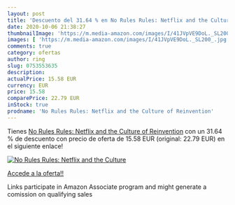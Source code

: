 ```yaml
---
layout: post
title: 'Descuento del 31.64 % en No Rules Rules: Netflix and the Culture '
date: 2020-10-06 21:38:27
thumbnailImage: 'https://m.media-amazon.com/images/I/41JVpVE9DoL._SL200_.jpg'
images: [ 'https://m.media-amazon.com/images/I/41JVpVE9DoL._SL200_.jpg' ]
comments: true
category: ofertas
author: ring
slug: 0753553635
description:
actualPrice: 15.58 EUR
currency: EUR
price: 15.58
comparePrice: 22.79 EUR
inStock: true
prodname: 'No Rules Rules: Netflix and the Culture of Reinvention'
---
```


Tienes [No Rules Rules: Netflix and the Culture of Reinvention](https://www.amazon.it/dp/0753553635/?tag=tolees00-21) con un 31.64 % de descuento con precio de oferta de 15.58 EUR (original: 22.79 EUR) en el siguiente enlace!

[![No Rules Rules: Netflix and the Culture ](https://m.media-amazon.com/images/I/41JVpVE9DoL._SL200_.jpg)](https://www.amazon.it/dp/0753553635/?tag=tolees00-21)

[Accede a la oferta!!](https://www.amazon.it/dp/0753553635/?tag=tolees00-21)

Links participate in Amazon Associate program and might generate a comission on qualifying sales


